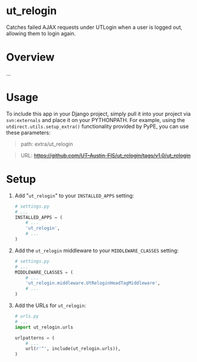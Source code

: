 ut_relogin
==========

Catches failed AJAX requests under UTLogin when a user is logged out, allowing them to login again.

Overview
========
...

Usage
=====

To include this app in your Django project, simply pull it into your project via `svn:externals` and place it on your PYTHONPATH. For example, using the `utdirect.utils.setup_extra()` functionality provided by PyPE, you can use these parameters:

> path: extra/ut_relogin

> URL: ~~https://github.com/UT-Austin-FIS/ut_relogin/tags/v1.0/ut_relogin~~

Setup
=====

1. Add "`ut_relogin`" to your `INSTALLED_APPS` setting:
      ```python
      # settings.py
      # ...
      INSTALLED_APPS = (
          # ...
          'ut_relogin',
          # ...
      )
      ```

1. Add the `ut_relogin` middleware to your `MIDDLEWARE_CLASSES` setting:
      ```python
      # settings.py
      # ...
      MIDDLEWARE_CLASSES = (
          # ...
          'ut_relogin.middleware.UtReloginHeadTagMiddleware',
          # ...
      )
      ```

1. Add the URLs for `ut_relogin`:
      ```python
      # urls.py
      # ...
      import ut_relogin.urls

      urlpatterns = (
          # ...
          url(r'^', include(ut_relogin.urls)),
      )

      ```
